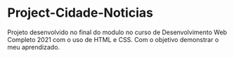 # Project-Cidade-Noticias
 Projeto desenvolvido no final do modulo no curso de Desenvolvimento Web Completo 2021 com o uso de HTML e CSS. Com o objetivo demonstrar o meu aprendizado.

